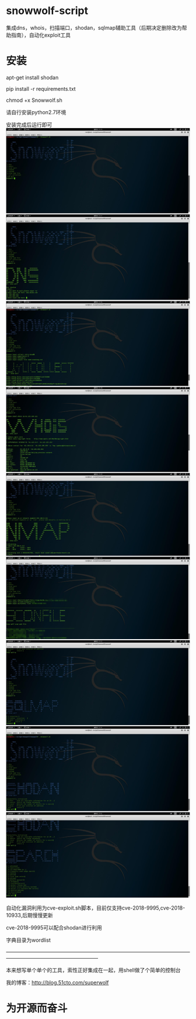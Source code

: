 # snowwolf-script
集成dns，whois，扫描端口，shodan，sqlmap辅助工具（后期决定删除改为帮助指南），自动化exploit工具
# 安装
apt-get install shodan

pip install -r requirements.txt

chmod +x Snowwolf.sh

请自行安装python2.7环境

安装完成后运行即可
<img src="/image/index.jpg" />
<img src="/image/dns.jpg" />
<img src="/image/caiji.jpg" />
<img src="/image/whois.jpg" />
<img src="/image/nmap.jpg" />
<img src="/image/scanfile.jpg" />
<img src="/image/sqlmap.jpg" />
<img src="/image/shodan.jpg" />
<img src="/image/shodansearch.jpg" />

自动化漏洞利用为cve-exploit.sh脚本，目前仅支持cve-2018-9995,cve-2018-10933,后期慢慢更新

cve-2018-9995可以配合shodan进行利用

字典目录为wordlist

——————————————————————————————————————————————————————

本来想写单个单个的工具，索性正好集成在一起，用shell做了个简单的控制台

我的博客：http://blog.51cto.com/superwolf

# 为开源而奋斗
